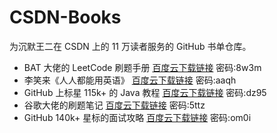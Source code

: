 # CSDN-Books
为沉默王二在 CSDN 上的 11 万读者服务的 GitHub 书单仓库。

- BAT 大佬的 LeetCode 刷题手册       [百度云下载链接](https://pan.baidu.com/s/12RT8pRk6OUNa1PuYkqZliw)  密码:8w3m
- 李笑来《人人都能用英语》       [百度云下载链接](https://pan.baidu.com/s/1wIG2LJrXTiO-988lmZ-B9w)  密码:aaqh
- GitHub 上标星 115k+ 的 Java 教程       [百度云下载链接](https://pan.baidu.com/s/1rT0l5ynzAQLF–efyRHzQw)  密码:dz95
- 谷歌大佬的刷题笔记       [百度云下载链接](https://pan.baidu.com/s/1ojBerkBfgMFpYcj-JfDKlw)  密码:5ttz
- GitHub 140k+ 星标的面试攻略       [百度云下载链接](https://pan.baidu.com/s/1tOyMq3sGa2-xuajGJJYwOQ)  密码:om0i
